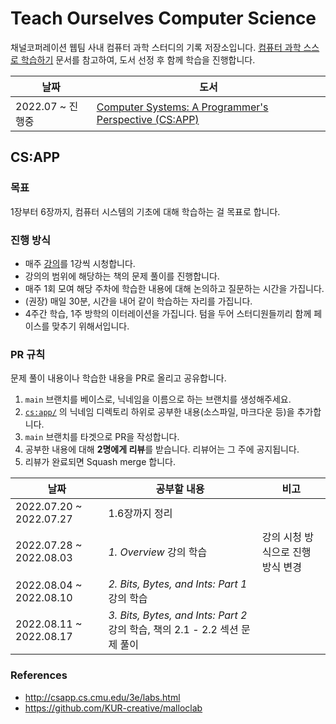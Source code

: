 # Teach Ourselves Computer Science

채널코퍼레이션 웹팀 사내 컴퓨터 과학 스터디의 기록 저장소입니다. [컴퓨터 과학 스스로 학습하기](https://github.com/minnsane/TeachYourselfCS-KR) 문서를 참고하여, 도서 선정 후 함께 학습을 진행합니다.

|날짜|도서|
|------|---|
| 2022.07 ~ 진행중 | [Computer Systems: A Programmer's Perspective (CS:APP)](http://csapp.cs.cmu.edu/3e/home.html) |

## CS:APP

### 목표

1장부터 6장까지, 컴퓨터 시스템의 기초에 대해 학습하는 걸 목표로 합니다.

### 진행 방식

- 매주 [강의](https://www.cs.cmu.edu/afs/cs/academic/class/15213-f15/www/schedule.html)를 1강씩 시청합니다.
- 강의의 범위에 해당하는 책의 문제 풀이를 진행합니다.
- 매주 1회 모여 해당 주차에 학습한 내용에 대해 논의하고 질문하는 시간을 가집니다.
- (권장) 매일 30분, 시간을 내어 같이 학습하는 자리를 가집니다.
- 4주간 학습, 1주 방학의 이터레이션을 가집니다. 텀을 두어 스터디원들끼리 함께 페이스를 맞추기 위해서입니다.

### PR 규칙

문제 풀이 내용이나 학습한 내용을 PR로 올리고 공유합니다.

1. `main` 브랜치를 베이스로, 닉네임을 이름으로 하는 브랜치를 생성해주세요.
2. [`cs:app/`](./cs%3Aapp/) 의 닉네임 디렉토리 하위로 공부한 내용(소스파일, 마크다운 등)을 추가합니다.
3. `main` 브랜치를 타겟으로 PR을 작성합니다.
4. 공부한 내용에 대해 **2명에게 리뷰**를 받습니다. 리뷰어는 그 주에 공지됩니다.
5. 리뷰가 완료되면 Squash merge 합니다.

|날짜|공부할 내용|비고|
|------|---|---|
| 2022.07.20 ~ 2022.07.27 | 1.6장까지 정리 | |
| 2022.07.28 ~ 2022.08.03 | _1. Overview_ 강의 학습 | 강의 시청 방식으로 진행 방식 변경 |
| 2022.08.04 ~ 2022.08.10 | _2. Bits, Bytes, and Ints: Part 1_ 강의 학습 | |
| 2022.08.11 ~ 2022.08.17 | _3. 	Bits, Bytes, and Ints: Part 2_ 강의 학습, 책의 2.1 - 2.2 섹션 문제 풀이 | |

### References

- <http://csapp.cs.cmu.edu/3e/labs.html>
- <https://github.com/KUR-creative/malloclab>
